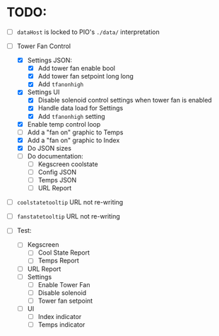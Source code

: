 # TODO:

- [ ] `dataHost` is locked to PIO's `./data/` interpretation

- [ ] Tower Fan Control
    - [x] Settings JSON:
        - [x] Add tower fan enable bool
        - [x] Add tower fan setpoint long long
        - [x] Add `tfanonhigh`
    - [x] Settings UI
        - [x] Disable solenoid control settings when tower fan is enabled
        - [x] Handle data load for Settings
        - [x] Add `tfanonhigh` setting
    - [x] Enable temp control loop
    - [ ] Add a "fan on" graphic to Temps
    - [x] Add a "fan on" graphic to Index
    - [x] Do JSON sizes
    - [ ] Do documentation:
        - [ ] Kegscreen coolstate
        - [ ] Config JSON
        - [ ] Temps JSON
        - [ ] URL Report
- [ ] `coolstatetooltip` URL not re-writing
- [ ] `fanstatetooltip` URL not re-writing
- [ ] Test:
    - [ ] Kegscreen
        - [ ] Cool State Report
        - [ ] Temps Report
    - [ ] URL Report
    - [ ] Settings
        - [ ] Enable Tower Fan
        - [ ] Disable solenoid
        - [ ] Tower fan setpoint
    - [ ] UI
        - [ ] Index indicator
        - [ ] Temps indicator
